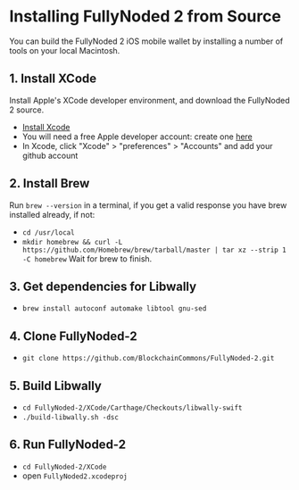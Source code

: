 # Installing FullyNoded 2 from Source

You can build the FullyNoded 2 iOS mobile wallet by installing a number of tools on your local Macintosh.

## 1. Install XCode

Install Apple's XCode developer environment, and download the FullyNoded 2 source.

- [Install Xcode](https://itunes.apple.com/id/app/xcode/id497799835?mt=12)
- You will need a free Apple developer account: create one [here](https://developer.apple.com/programs/enroll/)
- In Xcode, click "Xcode" > "preferences" > "Accounts" and add your github account

## 2. Install Brew

Run `brew --version` in a terminal, if you get a valid response you have brew installed already, if not:
- `cd /usr/local`
- `mkdir homebrew && curl -L https://github.com/Homebrew/brew/tarball/master | tar xz --strip 1 -C homebrew`
Wait for brew to finish.

## 3. Get dependencies for Libwally
- `brew install autoconf automake libtool gnu-sed`

## 4. Clone FullyNoded-2
- `git clone https://github.com/BlockchainCommons/FullyNoded-2.git`

## 5. Build Libwally
- `cd FullyNoded-2/XCode/Carthage/Checkouts/libwally-swift`
- `./build-libwally.sh -dsc`

## 6. Run FullyNoded-2
- `cd FullyNoded-2/XCode`
- open `FullyNoded2.xcodeproj`


